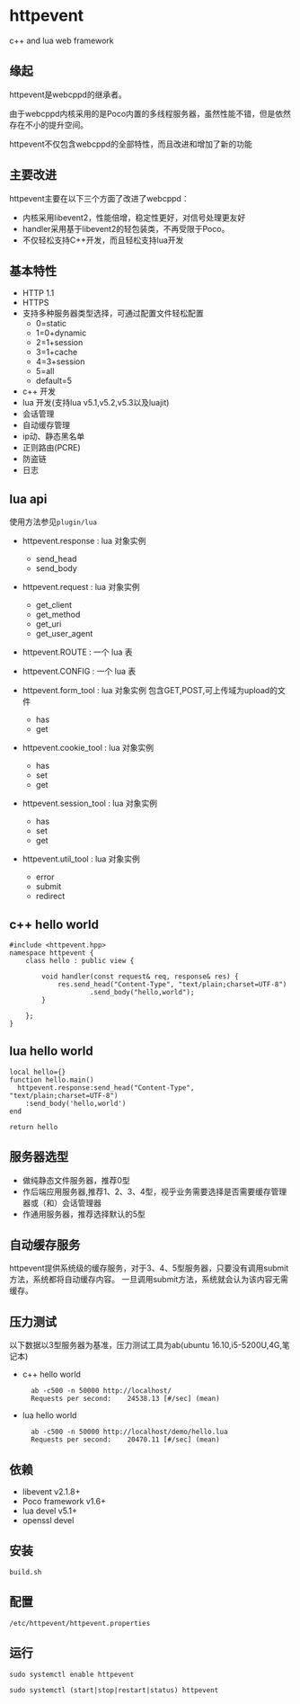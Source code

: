 # httpevent
c++ and lua web framework

## 缘起
httpevent是webcppd的继承者。

由于webcppd内核采用的是Poco内置的多线程服务器，虽然性能不错，但是依然存在不小的提升空间。

httpevent不仅包含webcppd的全部特性，而且改进和增加了新的功能

## 主要改进
httpevent主要在以下三个方面了改进了webcppd：
- 内核采用libevent2，性能倍增，稳定性更好，对信号处理更友好
- handler采用基于libevent2的轻包装类，不再受限于Poco。
- 不仅轻松支持C++开发，而且轻松支持lua开发

## 基本特性
- HTTP 1.1
- HTTPS
- 支持多种服务器类型选择，可通过配置文件轻松配置
    - 0=static
    - 1=0+dynamic
    - 2=1+session
    - 3=1+cache
    - 4=3+session
    - 5=all
    - default=5
- c++ 开发
- lua 开发(支持lua v5.1,v5.2,v5.3以及luajit)
- 会话管理
- 自动缓存管理
- ip动、静态黑名单
- 正则路由(PCRE)
- 防盗链
- 日志


## lua api
使用方法参见`plugin/lua`
- httpevent.response : lua 对象实例
    - send_head
    - send_body

- httpevent.request : lua 对象实例
    - get_client
    - get_method
    - get_uri
    - get_user_agent

- httpevent.ROUTE :  一个 lua 表 


- httpevent.CONFIG : 一个 lua 表

- httpevent.form_tool : lua 对象实例 包含GET,POST,可上传域为upload的文件
    - has
    - get

- httpevent.cookie_tool : lua 对象实例
    - has
    - set
    - get

- httpevent.session_tool : lua 对象实例
    - has
    - set
    - get

- httpevent.util_tool : lua 对象实例
    - error
    - submit
    - redirect


## c++ hello world
```
#include <httpevent.hpp>
namespace httpevent {
    class hello : public view {

        void handler(const request& req, response& res) {
            res.send_head("Content-Type", "text/plain;charset=UTF-8")
                    .send_body("hello,world");
        }

    };
}
```
## lua hello world
```
local hello={}
function hello.main()
  httpevent.response:send_head("Content-Type", "text/plain;charset=UTF-8")
    :send_body('hello,world')
end

return hello

```

## 服务器选型
- 做纯静态文件服务器，推荐0型
- 作后端应用服务器,推荐1、2、3、4型，视乎业务需要选择是否需要缓存管理器或（和）会话管理器
- 作通用服务器，推荐选择默认的5型

## 自动缓存服务
httpevent提供系统级的缓存服务，对于3、4、5型服务器，只要没有调用submit方法，系统都将自动缓存内容。
一旦调用submit方法，系统就会认为该内容无需缓存。

## 压力测试
以下数据以3型服务器为基准，压力测试工具为ab(ubuntu 16.10,i5-5200U,4G,笔记本)

- c++ hello world

        ab -c500 -n 50000 http://localhost/
        Requests per second:    24538.13 [#/sec] (mean)

- lua hello world

        ab -c500 -n 50000 http://localhost/demo/hello.lua
        Requests per second:    20470.11 [#/sec] (mean)


## 依赖

- libevent v2.1.8+
- Poco framework v1.6+
- lua devel v5.1+
- openssl devel

## 安装
`build.sh`

## 配置
`/etc/httpevent/httpevent.properties`

## 运行
`sudo systemctl enable httpevent`

`sudo systemctl (start|stop|restart|status) httpevent`